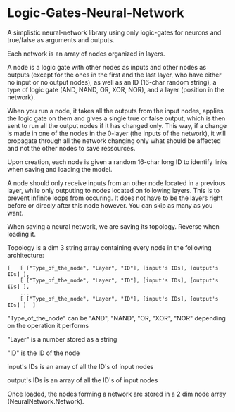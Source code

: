 # Logic-Gates-Neural-Network
A simplistic neural-network library using only logic-gates for neurons and true/false as arguments and outputs.

Each network is an array of nodes organized in layers.

A node is a logic gate with other nodes as inputs and other nodes as outputs (except for the ones in the first and the last layer,
who have either no input or no output nodes), as well as an ID (16-char random string), a type of logic gate (AND, NAND, OR, XOR, NOR),
and a layer (position in the network).

When you run a node, it takes all the outputs from the input nodes, applies the logic gate on them and gives a single
true or false output, which is then sent to run all the output nodes if it has changed only.
This way, if a change is made in one of the nodes in the 0-layer (the inputs of the network), it will
propagate through all the network changing only what should be affected and not the other nodes to save ressources.

Upon creation, each node is given a random 16-char long ID to identify links when saving and loading the model.

A node should only receive inputs from an other node located in a previous layer, while only outputing to nodes
located on following layers. This is to prevent infinite loops from occuring. It does not have to be the layers right
before or direcly after this node however. You can skip as many as you want.


When saving a neural network, we are saving its topology. Reverse when loading it.

Topology is a dim 3 string array containing every node in the following architecture:

	[	[ ["Type_of_the_node", "Layer", "ID"], [input's IDs], [output's IDs] ],
		[ ["Type_of_the_node", "Layer", "ID"], [input's IDs], [output's IDs] ],
		...
		[ ["Type_of_the_node", "Layer", "ID"], [input's IDs], [output's IDs] ]	]

"Type_of_the_node" can be "AND", "NAND", "OR, "XOR", "NOR" depending on the operation it performs

"Layer" is a number stored as a string

"ID" is the ID of the node

input's IDs is an array of all the ID's of input nodes

output's IDs is an array of all the ID's of input nodes


Once loaded, the nodes forming a network are stored in a 2 dim node array (NeuralNetwork.Network).
